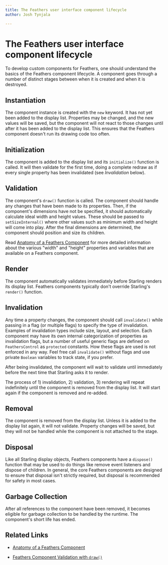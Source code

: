 ```yaml
---
title: The Feathers user interface component lifecycle  
author: Josh Tynjala

---
```

# The Feathers user interface component lifecycle

To develop custom components for Feathers, one should understand the basics of the Feathers component lifecycle. A component goes through a number of distinct stages between when it is created and when it is destroyed.

## Instantiation

The component instance is created with the `new` keyword. It has not yet been added to the display list. Properties may be changed, and the new values will be saved, but the component will not react to those changes until after it has been added to the display list. This ensures that the Feathers component doesn't run its drawing code too often.

## Initialization

The component is added to the display list and its `initialize()` function is called. It will then validate for the first time, doing a complete redraw as if every single property has been invalidated (see *Invalidation* below).

## Validation

The component's `draw()` function is called. The component should handle any changes that have been made to its properties. Then, if the component's dimensions have not be specified, it should automatically calculate ideal width and height values. These should be passed to `setSizeInternal()` where other values such as minimum width and height will come into play. After the final dimensions are determined, the component should position and size its children.

Read [Anatomy of a Feathers Component](component-properties-methods.html) for more detailed information about the various "width" and "height" properties and variables that are available on a Feathers component.

## Render

The component automatically validates immediately before Starling renders its display list. Feathers components typically don't override Starling's `render()` function.

## Invalidation

Any time a property changes, the component should call `invalidate()` while passing in a flag (or multiple flags) to specify the type of invalidation. Examples of invalidation types include size, layout, and selection. Each component may have its own internal categorization of properties as invalidation flags, but a number of useful generic flags are defined on `FeathersControl` as `protected` constants. How these flags are used is not enforced in any way. Feel free call `invalidate()` without flags and use private `Boolean` variables to track state, if you prefer.

After being invalidated, the component will wait to validate until immediately before the next time that Starling asks it to render.

The process of 1) invalidation, 2) validation, 3) rendering will repeat indefinitely until the component is removed from the display list. It will start again if the component is removed and re-added.

## Removal

The component is removed from the display list. Unless it is added to the display list again, it will not validate. Property changes will be saved, but they will not be handled while the component is not attached to the stage.

## Disposal

Like all Starling display objects, Feathers components have a `dispose()` function that may be used to do things like remove event listeners and dispose of children. In general, the core Feathers components are designed to ensure that disposal isn't strictly required, but disposal is recommended for safety in most cases.

## Garbage Collection

After all references to the component have been removed, it becomes eligible for garbage collection to be handled by the runtime. The component's short life has ended.

## Related Links

-   [Anatomy of a Feathers Component](component-properties-methods.html)

-   [Feathers Component Validation with `draw()`](component-validation.html)